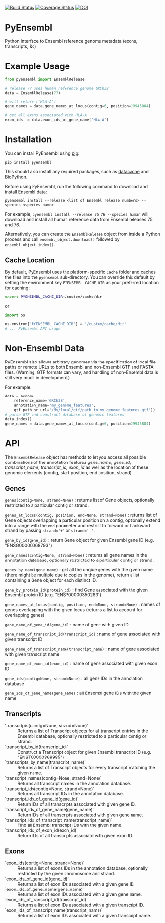 [![Build Status](https://travis-ci.org/hammerlab/pyensembl.svg?branch=master)](https://travis-ci.org/hammerlab/pyensembl) [![Coverage Status](https://coveralls.io/repos/hammerlab/pyensembl/badge.svg?branch=master&service=github)](https://coveralls.io/github/hammerlab/pyensembl?branch=master) [![DOI](https://zenodo.org/badge/18834/hammerlab/pyensembl.svg)](https://zenodo.org/badge/latestdoi/18834/hammerlab/pyensembl)


PyEnsembl
=======
Python interface to Ensembl reference genome metadata (exons, transcripts, &c)

# Example Usage

```python
from pyensembl import EnsemblRelease

# release 77 uses human reference genome GRCh38
data = EnsemblRelease(77)

# will return ['HLA-A']
gene_names = data.gene_names_at_locus(contig=6, position=29945884)

# get all exons associated with HLA-A
exon_ids  = data.exon_ids_of_gene_name('HLA-A')
```

# Installation

You can install PyEnsembl using [pip](https://pip.pypa.io/en/latest/quickstart.html):

```sh
pip install pyensembl
```

This should also install any required packages, such as [datacache](https://github.com/hammerlab/datacache) and
[BioPython](http://biopython.org/).

Before using PyEnsembl, run the following command to download and install
Ensembl data:

```
pyensembl install --release <list of Ensembl release numbers> --species <species-name>
```

For example, `pyensembl install --release 75 76 --species human` will download and install all
human reference data from Ensembl releases 75 and 76.

Alternatively, you can create the `EnsemblRelease` object from inside a Python
process and call `ensembl_object.download()` followed by `ensembl_object.index()`.

## Cache Location
By default, PyEnsembl uses the platform-specific `Cache` folder
and caches the files into the `pyensembl` sub-directory.
You can override this default by setting the environment key `PYENSEMBL_CACHE_DIR`
as your preferred location for caching:

```sh
export PYENSEMBL_CACHE_DIR=/custom/cache/dir
```

or

```python
import os

os.environ['PYENSEMBL_CACHE_DIR'] = '/custom/cache/dir'
# ... PyEnsembl API usage
```

# Non-Ensembl Data

PyEnsembl also allows arbitrary genomes via the specification
of local file paths or remote URLs to both Ensembl and non-Ensembl GTF
and FASTA files. (Warning: GTF formats can vary, and handling of
non-Ensembl data is still very much in development.)

For example:

```python
data = Genome
    reference_name='GRCh38',
    annotation_name='my_genome_features',
    gtf_path_or_url='/My/local/gtf/path_to_my_genome_features.gtf'))
# parse GTF and construct database of genomic features
data.index()
gene_names = data.gene_names_at_locus(contig=6, position=29945884)
```

# API

The `EnsemblRelease` object has methods to let you access all possible
combinations of the annotation features *gene\_name*, *gene\_id*,
*transcript\_name*, *transcript\_id*, *exon\_id* as well as the location of
these genomic elements (contig, start position, end position, strand).

## Genes

`genes(contig=None, strand=None)`
: returns list of Gene objects, optionally restricted to a particular contig
or strand.

`genes_at_locus(contig, position, end=None, strand=None)`
: returns list of Gene objects overlapping a particular position on a contig,
optionally extend into a range with the `end` parameter and restrict to
forward or backward strand by passing `strand='+'` or `strand='-'`.

`gene_by_id(gene_id)`
: return Gene object for given Ensembl gene ID (e.g. "ENSG00000068793")

`gene_names(contig=None, strand=None)`
: returns all gene names in the annotation database, optionally restricted
to a particular contig or strand.

`genes_by_name(gene_name)`
 : get all the unqiue genes with the given name (there might be multiple
due to copies in the genome), return a list containing a Gene object for each
distinct ID.

`gene_by_protein_id(protein_id)`
: find Gene associated with the given Ensembl protein ID (e.g. "ENSP00000350283")

`gene_names_at_locus(contig, position, end=None, strand=None)`
: names of genes overlapping with the given locus
(returns a list to account for overlapping genes)

`gene_name_of_gene_id(gene_id)`
: name of gene with given ID

`gene_name_of_transcript_id(transcript_id)`
: name of gene associated with given transcript ID

`gene_name_of_transcript_name(transcript_name)`
: name of gene associated with given transcript name

`gene_name_of_exon_id(exon_id)`
: name of gene associated with given exon ID

`gene_ids(contig=None, strand=None)`
: all gene IDs in the annotation database

`gene_ids_of_gene_name(gene_name)`
: all Ensembl gene IDs with the given name


## Transcripts

<dl>
<dt>`transcripts(contig=None, strand=None)`</dt>
<dd>Returns a list of Transcript objects for all transcript entries in the
Ensembl database, optionally restricted to a particular contig or strand.</dd>

<dt>`transcript_by_id(transcript_id)`</dt>
<dd>Construct a Transcript object for given Ensembl transcript ID (e.g. "ENST00000369985")</dd>

<dt>`transcripts_by_name(transcript_name)`</dt>
<dd>Returns a list of Transcript objects for every transcript matching the given name.</dd>

<dt>`transcript_names(contig=None, strand=None)`</dt>
<dd>Returns all transcript names in the annotation database.</dd>

<dt>`transcript_ids(contig=None, strand=None)`</dt>
<dd>Returns all transcript IDs in the annotation database.</dd>

<dt>`transcript_ids_of_gene_id(gene_id)`</dt>
<dd>Return IDs of all transcripts associated with given gene ID.</dd>

<dt>`transcript_ids_of_gene_name(gene_name)`</dt>
<dd>Return IDs of all transcripts associated with given gene name.</dd>

<dt>`transcript_ids_of_transcript_name(transcript_name)`</dt>
<dd>Find all Ensembl transcript IDs with the given name.</dd>

<dt>`transcript_ids_of_exon_id(exon_id)`</dt>
<dd>Return IDs of all transcripts associatd with given exon ID.</dd>
</d>

## Exons

<dl>
<dt>`exon_ids(contig=None, strand=None)`</dt>
<dd>Returns a list of exons IDs in the annotation database, optionally restricted
by the given chromosome and strand.</dd>

<dt>`exon_ids_of_gene_id(gene_id)`</dt>
<dd>Returns a list of exon IDs associated with a given gene ID.</dd>

<dt>`exon_ids_of_gene_name(gene_name)`</dt>
<dd>Returns a list of exon IDs associated with a given gene name.</dd>

<dt>`exon_ids_of_transcript_id(transcript_id)`</dt>
<dd>Returns a list of exon IDs associated with a given transcript ID.</dd>

<dt>`exon_ids_of_transcript_name(transcript_name)`</dt>
<dd>Returns a list of exon IDs associated with a given transcript name.</dd>
</dl>
